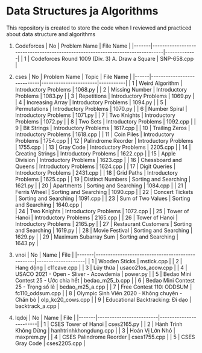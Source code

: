 # Data Structures ja Algorithms
This repository is created to store the code when I reviewed and practiced about data structure and algorithms

1. Codeforces
| No    | Problem Name                                                                  | File Name   |
|-------|-------------------------------------------------------------------------------|-------------|
| 1     | Codeforces Round 1009 (Div. 3) A. Draw a Square                               | SNP-658.cpp |

2. cses
| No   | Problem Name               | Topic                 | File Name |
|------|----------------------------|-----------------------|-----------|
| 1    | Weird Algorithm            | Introductory Problems | 1068.py   |
| 2    | Missing Number             | Introductory Problems | 1083.py   | 
| 3    | Repetitions                | Introductory Problems | 1069.py   |
| 4    | Increasing Array           | Introductory Problems | 1094.py   |
| 5    | Permutations               | Introductory Problems | 1070.py   |
| 6    | Number Spiral              | Introductory Problems | 1071.py   |
| 7    | Two Knights                | Introductory Problems | 1072.py   |
| 8    | Two Sets                   | Introductory Problems | 1092.cpp  |
| 9    | Bit Strings                | Introductory Problems | 1617.cpp  |
| 10   | Trailing Zeros             | Introductory Problems | 1618.cpp  |
| 11   | Coin Piles                 | Introductory Problems | 1754.cpp  |
| 12   | Palindrome Reorder         | Introductory Problems | 1755.cpp  |
| 13   | Gray Code                  | Introductory Problems | 2205.cpp  |
| 14   | Creating Strings           | Introductory Problems | 1622.cpp  |
| 15   | Apple Division             | Introductory Problems | 1623.cpp  |
| 16   | Chessboard and Queens      | Introductory Problems | 1624.cpp  |
| 17   | Digit Queries              | Introductory Problems | 2431.cpp  |
| 18   | Grid Paths                 | Introductory Problems | 1625.cpp  |
| 19   | Distinct Numbers           | Sorting and Searching | 1621.py   |
| 20   | Apartments                 | Sorting and Searching | 1084.cpp  |
| 21   | Ferris Wheel               | Sorting and Searching | 1090.cpp  |
| 22   | Concert Tickets            | Sorting and Searching | 1091.cpp  |
| 23   | Sum of Two Values          | Sorting and Searching | 1640.cpp  |  
| 24   | Two Knights                | Introductory Problems | 1072.cpp  |
| 25   | Tower of Hanoi             | Introductory Problems | 2165.cpp  |
| 26   | Tower of Hanoi             | Introductory Problems | 2165.py   |
| 27   | Restaurant Customers       | Sorting and Searching | 1619.py   |
| 28   | Movie Festival             | Sorting and Searching | 1629.py   |
| 29   | Maximum Subarray Sum       | Sorting and Searching | 1643.py   |

3. vnoi
| No    | Name                                            | File               |
|-------|-------------------------------------------------|--------------------|
| 1     | Wooden Sticks                                   | mstick.cpp         |
| 2     | Hang động                                       | c11cave.cpp        |
| 3     | Lũy thừa                                        | usaco21os_acow.cpp |
| 4     | USACO 2021 - Open - Sliver - Acowdemia          | power.py           |
| 5     | Bedao Mini Contest 25 - Ước chia hết            | bedao_m25_b.cpp    |
| 6     | Bedao Mini Contest 25 - Trọng số lẻ             | bedao_m25_a.cpp    |
| 7     | Free Contest 110: ODDSUM                        | fc110_oddsum.cpp   |
| 8     | Olympic Sinh Viên 2020 - Không chuyên - Chăn bò | olp_kc20_cows.cpp  |
| 9     | Educational Backtracking: Đi dạo                | backtrack_a.cpp    |

4. lqdoj
| No    | Name                    | File                   |
|-------|-------------------------|------------------------|
| 1     | CSES Tower of Hanoi     | cses2165.py            |
| 2     | Hành Trình Không Dừng   | hanhtrinhkhongdung.cpp |
| 3     | Hoán Vị Lớn Nhỏ         | maxprem.py             |
| 4     | CSES Palindrome Reorder | cses1755.cpp           |
| 5     | CSES Gray Code          | cses2205.cpp           |